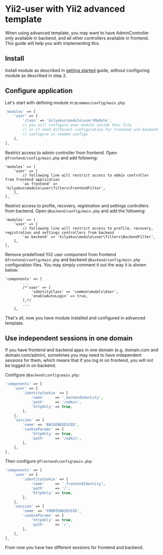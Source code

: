 # Yii2-user with Yii2 advanced template

When using advanced template, you may want to have AdminController only available in backend, and all other controllers available in frontend. This guide will help you with implementing this.

## Install

Install module as described in [getting started](getting-started.md) guide, without configuring module as described in step 2.

## Configure application

Let's start with defining module in `@common/config/main.php`:

```php
'modules' => [
    'user' => [
        'class' => 'kilyakus\module\user\Module',
        // you will configure your module inside this file
        // or if need different configuration for frontend and backend you may
        // configure in needed configs
    ],
],
```

Restrict access to admin controller from frontend. Open `@frontend/config/main.php` and add following:

```
'modules' => [
    'user' => [
        // following line will restrict access to admin controller from frontend application
        'as frontend' => 'kilyakus\module\user\filters\FrontendFilter',
    ],
],
```

Restrict access to profile, recovery, registration and settings controllers from backend. Open `@backend/config/main.php` and add the following:

```
'modules' => [
    'user' => [
        // following line will restrict access to profile, recovery, registration and settings controllers from backend
        'as backend' => 'kilyakus\module\user\filters\BackendFilter',
    ],
],
```

Remove predefined Yii2 user component from frontend `@frontend/config/main.php` and backend `@backend/config/main.php` configuration files. You may simply comment it out the way it is shown below:

```
'components' => [
        ...
        /*'user' => [
            'identityClass' => 'common\models\User',
            'enableAutoLogin' => true,
        ],*/
        ...
    ],
```

That's all, now you have module installed and configured in advanced template.

## Use independent sessions in one domain

If you have frontend and backend apps in one domain (e.g. domain.com and domain.com/admin),
sometimes you may need to have independent sessions for them, which means that
if you log in on frontend, you will not be logged in on backend.

Configure `@backend\config\main.php`:

```php
'components' => [
    'user' => [
        'identityCookie' => [
            'name'     => '_backendIdentity',
            'path'     => '/admin',
            'httpOnly' => true,
        ],
    ],
    'session' => [
        'name' => 'BACKENDSESSID',
        'cookieParams' => [
            'httpOnly' => true,
            'path'     => '/admin',
        ],
    ],  
],
```

Then configure `@frontend\config\main.php`:

```php
'components' => [
    'user' => [
        'identityCookie' => [
            'name'     => '_frontendIdentity',
            'path'     => '/',
            'httpOnly' => true,
        ],
    ],
    'session' => [
        'name' => 'FRONTENDSESSID',
        'cookieParams' => [
            'httpOnly' => true,
            'path'     => '/',
        ],
    ],  
],
```

From now you have two different sessions for frontend and backend.
